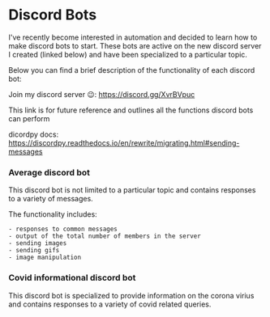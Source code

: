 # Discord Bots
I've recently become interested in automation and decided to learn how to make discord bots to start. These bots are active on the new discord server I created (linked below) and have been specialized to a particular topic. 


Below you can find a brief description of the functionality of each discord bot:



Join my discord server 😉: https://discord.gg/XvrBVpuc



This link is for future reference and outlines all the functions discord bots can perform

dicordpy docs: https://discordpy.readthedocs.io/en/rewrite/migrating.html#sending-messages



### Average discord bot
This discord bot is not limited to a particular topic and contains responses to a variety of messages.

The functionality includes:
    
    - responses to common messages
    - output of the total number of members in the server
    - sending images
    - sending gifs
    - image manipulation


### Covid informational discord bot
This discord bot is specialized to provide information on the corona virius and contains responses to a variety of covid related queries.
